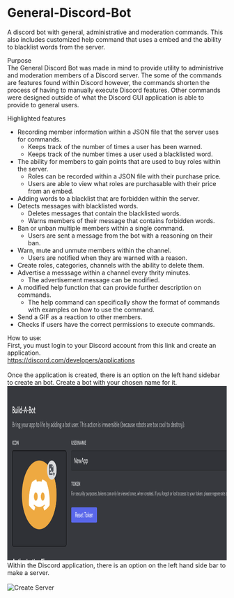 # General-Discord-Bot
A discord bot with general, administrative and moderation commands. This also includes customized help command that uses a embed and the ability to blacklist words from the server. 

Purpose <br/>
The General Discord Bot was made in mind to provide utility to administrive and moderation members of a Discord server. The some of the commands are features found within Discord however, the commands shorten the process of having to manually execute Discord features. Other commands were designed outside of what the Discord GUI application is able to provide to general users.

Highlighted features <br/>
- Recording member information within a JSON file that the server uses for commands.<br/>
  - Keeps track of the number of times a user has been warned.<br/>
  - Keeps track of the number times a user used a blacklisted word.<br/>
- The ability for members to gain points that are used to buy roles within the server.<br/>
  - Roles can be recorded within a JSON file with their purchase price.<br/>
  - Users are able to view what roles are purchasable with their price from an embed. <br/>
- Adding words to a blacklist that are forbidden within the server.<br/>
- Detects messages with blacklisted words.<br/> 
  - Deletes messages that contain the blacklisted words.<br/> 
  - Warns members of their message that contains forbidden words.<br/>
- Ban or unban multiple members within a single command.<br/>
  - Users are sent a message from the bot with a reasoning on their ban.<br/>
- Warn, mute and unmute members within the channel.<br/>
  - Users are notified when they are warned with a reason.
- Create roles, categories, channels with the ability to delete them.<br/>
- Advertise a messsage within a channel every thrity minutes.<br/>
  - The advertisement message can be modified.<br/>
- A modified help function that can provide further description on commands.<br/>
  - The help command can specifically show the format of commands with examples on how to use the command.<br/>
- Send a GIF as a reaction to other members.<br/>
- Checks if users have the correct permissions to execute commands.<br/>

How to use:<br/>
First, you must login to your Discord account from this link and create an application.<br/>
https://discord.com/developers/applications<br/>
<br/>
Once the application is created, there is an option on the left hand sidebar to create an bot. Create a bot with your chosen name for it.<br/>
<img src="https://github.com/Blue-A/General-Discord-Bot/blob/main/Images/Screen%20Shot%202022-07-14%20at%204.37.26%20PM.png" alt="Create Bot" height="400" width="575"><br/>
Within the Discord application, there is an option on the left hand side bar to make a server.<br/><br/>
<img src="https://user-images.githubusercontent.com/44824707/179077695-85fd4e26-9d17-4ff1-9194-1e59a7e93dab.png" alt="Create Server" height="500" width="525"/>




